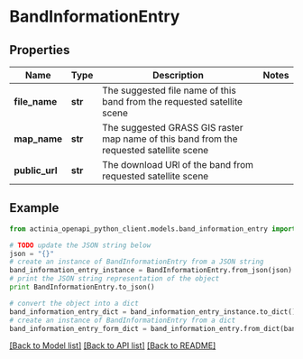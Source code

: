 # BandInformationEntry


## Properties
Name | Type | Description | Notes
------------ | ------------- | ------------- | -------------
**file_name** | **str** | The suggested file name of this band from the requested satellite scene | 
**map_name** | **str** | The suggested GRASS GIS raster map name of this band from the requested satellite scene | 
**public_url** | **str** | The download URl of the band from requested satellite scene | 

## Example

```python
from actinia_openapi_python_client.models.band_information_entry import BandInformationEntry

# TODO update the JSON string below
json = "{}"
# create an instance of BandInformationEntry from a JSON string
band_information_entry_instance = BandInformationEntry.from_json(json)
# print the JSON string representation of the object
print BandInformationEntry.to_json()

# convert the object into a dict
band_information_entry_dict = band_information_entry_instance.to_dict()
# create an instance of BandInformationEntry from a dict
band_information_entry_form_dict = band_information_entry.from_dict(band_information_entry_dict)
```
[[Back to Model list]](../README.md#documentation-for-models) [[Back to API list]](../README.md#documentation-for-api-endpoints) [[Back to README]](../README.md)



